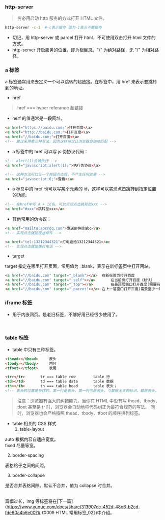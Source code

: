 <a name="H2jwJ"></a>
### http-server
> 务必用启动 http 服务的方式打开 HTML 文件。

```bash
http-server -c-1  #-c表示缓存 值为-1表示不要缓存
```

- 切记，用 http-server 或 parcel 打开 html，不可使用双击打开 html 文件的方式。
- http-server 开启服务的位置，即为根目录。"/" 为绝对路径，无 "/" 为相对路径。



<a name="Y5eJl"></a>
### a 标签
a 标签通常用来去定义一个可以跳转的超链接。在标签中，用 href 来表示要跳转到的地址。<br />

- href
> href === hyper referance 超链接

   - herf 的值通常是一段网址。
```html
<a href="https://baidu.com;">打开百度<\a>
<a href="http://baidu.com;">打开百度<\a>
<a href="//baidu.com;">打开百度<\a>
<!-- 建议采用第三种写法，因为这样可以让浏览器自动地匹配 -->
```

   - a 标签中的 href 可以写 js 伪协议代码：
```html
<!-- alert(1)会被执行 -->
<a href="javascript:alert(1);">执行伪协议<\a>
```
```html
<!-- 这种方法可以让一个按钮点击后，不产生任何效果 -->
<a href="javascript:0;">查看</a> 
```

   - a 标签中的 href 也可以写某个元素的 id，这样可以实现点击跳转到指定位置的功能。
```html
<!-- 在href中写 # + id名，可以实现点击跳转到xxx -->
<a href="#xxx">跳转至xxx</a>
```

- 其他常用的伪协议：
```html
<a href="mailto:abc@qq.com">发送邮件给abc</a>
<!-- 实现点击就能发送邮件 -->
```
```html
<a href="tel:13212344321">打电话给13212344321</a>
<!-- 实现点击就能拨打电话 -->
```

- target

target 指定在哪里打开页面，常用值为 _blank，表示在新标签页中打开网站。
```html
<a href="//baidu.com" target="_blank"></a> 	在新标签页打开百度
<a href="//baidu.com" target="_self"></a>		在当前页打开百度（默认）
<a href="//baidu.com" target="_top"></a>		在最顶层窗口打开百度(需要有iframe嵌套)
<a href="//baidu.com" target="_parent"></a>	在上一层窗口打开百度(需要至少一层iframe)
```


<a name="o77LA"></a>
### iframe 标签

- 用于内嵌网页。是老旧标签，不够好用已经很少使用了。

​<br />
<a name="YmXkT"></a>
### table 标签

- table 中只有三种标签。
```html
<thead></thead>		表头
<tbody></tbody>		内容
<tfoot></tfoot>		表尾

<tr></tr>		tr === table row		table 行
<td></td>		td === table data		table 数据
<th></th>		th === table head		table 表头；
<!-- 表头的位置是多样的，第一行是表头，第一列也是表头。与数据无关的标识，都是表头。 -->
```
> 注意：浏览器有强大的纠错能力。当你在 HTML 中没有写 thead、tbody、tfoot 甚至是 tr 时，浏览器会自动地将代码纠正为最符合规范的写法。
> 同时，浏览器也会严格按照 thead、tbody、tfoot 的顺序排列标签。

- table 相关的 CSS 样式
   1. table-layout

auto 根据内容自适应宽度。<br />fixed 尽量等宽。

   2. border-spacing

表格格子之间的间距。

   3. border-collapse

是否合并表格间隙。默认不合并，值为 collapse 时合并。<br />​

篇幅过长，img 等标签将在[下一篇](https://www.yuque.com/docs/share/313907ec-452d-48e6-b2cd-fde60a4b6e00?# 《0009 HTML 常用标签_02》)中介绍。<br />​<br />
